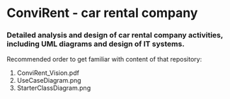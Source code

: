 # ConviRent - car rental company

### Detailed analysis and design of car rental company activities, including UML diagrams and design of IT systems.

Recommended order to get familiar with content of that repository:
1) ConviRent_Vision.pdf
2) UseCaseDiagram.png
3) StarterClassDiagram.png
